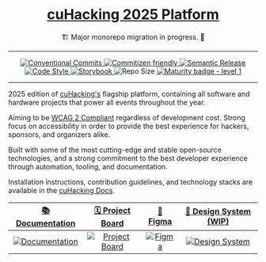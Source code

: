 <div align="center">
  <h1><a href="https://docs.cuhacking.ca">cuHacking 2025 Platform</a></h1>

🏗️ Major monorepo migration in progress. 🚧

<hr/>

  <a href="https://conventionalcommits.org">
    <img src="https://img.shields.io/badge/Conventional%20Commits-1.0.0-%23FE5196?logo=conventionalcommits&logoColor=white" alt="Conventional Commits">
  </a>
  <a href="http://commitizen.github.io/cz-cli/">
    <img src="https://img.shields.io/badge/commitizen-friendly-brightgreen.svg" alt="Commitizen friendly">
  </a>
  <a href="https://semantic-release.gitbook.io/semantic-release">
    <img src="https://img.shields.io/badge/%20%20%F0%9F%93%A6%F0%9F%9A%80-semantic--release-e10079.svg?style=flat-square" alt="Semantic Release">
  </a>
  <a href="https://github.com/antfu/eslint-config">
    <img src="https://antfu.me/badge-code-style.svg" alt="Code Style">
  </a>
  <a href="https://github.com/storybooks/storybook">
    <img src="https://raw.githubusercontent.com/storybooks/brand/master/badge/badge-storybook.svg" alt="Storybook">
  </a>
  <img src="https://img.shields.io/github/repo-size/cuhacking/2025" alt="Repo Size">
  <a href="https://github.com/tophat/getting-started/blob/master/scorecard.md">
    <img src="https://img.shields.io/badge/Maturity-Level%201%20--%20New%20Project-yellow.svg" alt="Maturity badge - level 1">
  </a>
</div>
<!--[![App Status](https://img.shields.io/website-up-down-green-red/http/shields.io.svg)](http://www.chemicalgraphtheory.com) -->
<!---[![Coverage Status](https://coveralls.io/repos/github/Sulstice/global-chem/badge.svg?branch=master)](https://github.com/cuhacking/2025/tree/main) --->
<hr/>

2025 edition of [cuHacking's](https://www.cuhacking.ca) flagship platform, containing all software and hardware projects that power all events throughout the year.

Aiming to be [WCAG 2 Compliant](https://www.w3.org/WAI/standards-guidelines/wcag/) regardless of development cost. Strong focus on accessibility in order to provide the best experience for hackers, sponsors, and organizers alike.

Built with some of the most cutting-edge and stable open-source technologies, and a strong commitment to the best developer experience through automation, tooling, and documentation.

Installation instructions, contribution guidelines, and technology stacks are available in the [cuHacking Docs](https://docs.cuhacking.ca).

|                                         [📚 Documentation](https://docs.cuhacking.ca)                                          |                                         [🗓️ Project Board](https://github.com/orgs/cuhacking/projects/4)                                          |                                         [💅 Figma](https://www.figma.com/files/team/1400857924219798056/project/261344209/2025?fuid=1196916890248607098)                                          |                                      [🌟 Design System (WIP)](#)                                       |
| :----------------------------------------------------------------------------------------------------------------------------: | :-----------------------------------------------------------------------------------------------------------------------------------------------: | :-----------------------------------------------------------------------------------------------------------------------------------------------------------------------------------------------: | :----------------------------------------------------------------------------------------------------: |
| [![Documentation](https://github.com/user-attachments/assets/a09af068-4187-4d98-9f2d-5312678a5348)](https://docs.cuhacking.ca) | [![Project Board](https://github.com/user-attachments/assets/b10ddf82-4a8e-4892-bc45-ffdb596cd678)](https://github.com/orgs/cuhacking/projects/4) | [![Figma](https://github.com/user-attachments/assets/8c0cedcf-ce27-4a9c-9bf3-eed8ab3af5d6)](https://www.figma.com/files/team/1400857924219798056/project/261344209/2025?fuid=1196916890248607098) | [![Design System](https://github.com/user-attachments/assets/c7ccdb15-f911-4a5e-b0b4-7c9984baa30a)](#) |
